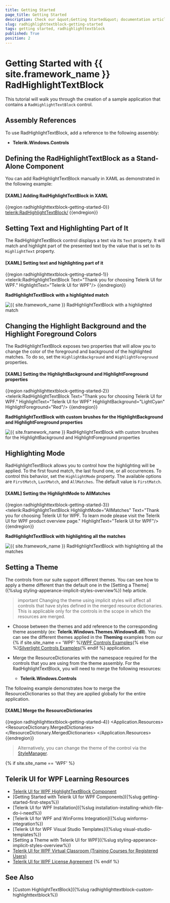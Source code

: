 ```yaml
---
title: Getting Started
page_title: Getting Started
description: Check our &quot;Getting Started&quot; documentation article for the RadHighlightTextBlock control.
slug: radhighlighttextblock-getting-started
tags: getting started, radhighlighttextblock
published: True
position: 2
---
```


# Getting Started with {{ site.framework_name }} RadHighlightTextBlock

This tutorial will walk you through the creation of a sample application that contains a `RadHighlightTextBlock` control.

## Assembly References

To use RadHighlightTextBlock, add a reference to the following assembly:

* __Telerik.Windows.Controls__

## Defining the RadHighlightTextBlock as a Stand-Alone Component

You can add RadHighlightTextBlock manually in XAML as demonstrated in the following example:

#### __[XAML] Adding RadHighlightTextBlock in XAML__
{{region radhighlighttextblock-getting-started-0}}
    <telerik:RadHighlightTextBlock/>
{{endregion}}

## Setting Text and Highlighting Part of It

The RadHighlightTextBlock control displays a text via its `Text` property. It will match and highlight part of the presented text by the value that is set to its `HighlightText` property.

#### __[XAML] Setting text and highlighting part of it__
{{region radhighlighttextblock-getting-started-1}}
    <telerik:RadHighlightTextBlock Text="Thank you for choosing Telerik UI for WPF." HighlightText="Telerik UI for WPF"/>
{{endregion}}

__RadHighlightTextBlock with a highlighted match__

![{{ site.framework_name }} RadHighlightTextBlock with a highlighted match](images/radhighlighttextblock-getting-started-0.png)

## Changing the Highlight Background and the Highlight Foreground Colors

The RadHighlightTextBlock exposes two properties that will allow you to change the color of the foreground and background of the highlighted matches. To do so, set the `HighlightBackground` and `HighlightForeground` properties.

#### __[XAML] Setting the HighlightBackground and HighlightForeground properties__
{{region radhighlighttextblock-getting-started-2}}
	<telerik:RadHighlightTextBlock Text="Thank you for choosing Telerik UI for WPF." 
	                               HighlightText="Telerik UI for WPF"
	                               HighlightBackground="LightCyan"
	                               HighlightForeground="Red"/>
{{endregion}}

__RadHighlightTextBlock with custom brushes for the HighlightBackground and HighlightForeground properties__

![{{ site.framework_name }} RadHighlightTextBlock with custom brushes for the HighlightBackground and HighlightForeground properties](images/radhighlighttextblock-getting-started-1.png)

## Highlighting Mode

RadHighlightTextBlock allows you to control how the highlighting will be applied. To the first found match, the last found one, or all occurrences. To control this behavior, set the `HighlightMode` property. The available options are `FirstMatch`, `LastMatch`, and `AllMatches`. The default value is `FirstMatch`.

#### __[XAML] Setting the HighlightMode to AllMatches__
{{region radhighlighttextblock-getting-started-3}}
	<telerik:RadHighlightTextBlock HighlightMode="AllMatches"
                               	   Text="Thank you for choosing Telerik UI for WPF. To learn mode please visit the Telerik UI for WPF product overview page."
                                   HighlightText="Telerik UI for WPF"/>
{{endregion}}

__RadHighlightTextBlock with highlighting all the matches__

![{{ site.framework_name }} RadHighlightTextBlock with highlighting all the matches](images/radhighlighttextblock-getting-started-2.png)

## Setting a Theme

The controls from our suite support different themes. You can see how to apply a theme different than the default one in the [Setting a Theme]({%slug styling-apperance-implicit-styles-overview%}) help article.

>important Changing the theme using implicit styles will affect all controls that have styles defined in the merged resource dictionaries. This is applicable only for the controls in the scope in which the resources are merged. 

* Choose between the themes and add reference to the corresponding theme assembly (ex: __Telerik.Windows.Themes.Windows8.dll__). You can see the different themes applied in the __Theming__ examples from our {% if site.site_name == 'WPF' %}[WPF Controls Examples](https://demos.telerik.com/wpf/){% else %}[Silverlight Controls Examples](https://demos.telerik.com/silverlight/#PanelBar/Theming){% endif %} application.

* Merge the ResourceDictionaries with the namespace required for the controls that you are using from the theme assembly. For the RadHighlightTextBlock, you will need to merge the following resources:

	* __Telerik.Windows.Controls__

The following example demonstrates how to merge the ResourceDictionaries so that they are applied globally for the entire application.

#### __[XAML] Merge the ResourceDictionaries__
{{region radhighlighttextblock-getting-started-4}}
    <Application.Resources>
    	<ResourceDictionary>
    		<ResourceDictionary.MergedDictionaries>
    			<ResourceDictionary Source="/Telerik.Windows.Themes.Windows8;component/Themes/System.Windows.xaml"/>
    			<ResourceDictionary Source="/Telerik.Windows.Themes.Windows8;component/Themes/Telerik.Windows.Controls.xaml"/>
    		</ResourceDictionary.MergedDictionaries>
    	</ResourceDictionary>
    </Application.Resources>
{{endregion}}

>Alternatively, you can change the theme of the control via the [StyleManager](https://docs.telerik.com/devtools/wpf/styling-and-appearance/stylemanager/common-styling-apperance-setting-theme-wpf).

{% if site.site_name == 'WPF' %}
## Telerik UI for WPF Learning Resources

* [Telerik UI for WPF HighlightTextBlock Component](https://www.telerik.com/products/wpf/highlighttextblock.aspx)
* [Getting Started with Telerik UI for WPF Components]({%slug getting-started-first-steps%})
* [Telerik UI for WPF Installation]({%slug installation-installing-which-file-do-i-need%})
* [Telerik UI for WPF and WinForms Integration]({%slug winforms-integration%})
* [Telerik UI for WPF Visual Studio Templates]({%slug visual-studio-templates%})
* [Setting a Theme with Telerik UI for WPF]({%slug styling-apperance-implicit-styles-overview%})
* [Telerik UI for WPF Virtual Classroom (Training Courses for Registered Users)](https://learn.telerik.com/learn/course/external/view/elearning/16/telerik-ui-for-wpf) 
* [Telerik UI for WPF License Agreement](https://www.telerik.com/purchase/license-agreement/wpf-dlw-s)
{% endif %}

## See Also
* [Custom HighlightTextBlock]({%slug radhighlighttextblock-custom-highlighttextblock%})